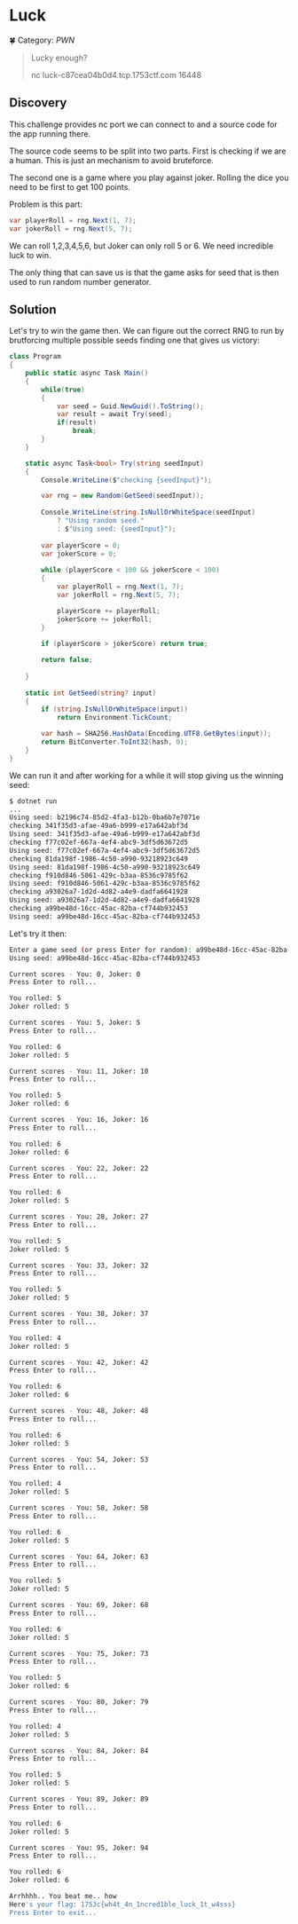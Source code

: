 # Luck

🍀 Category: _PWN_

> Lucky enough?
>
>nc luck-c87cea04b0d4.tcp.1753ctf.com 16448


## Discovery

This challenge provides nc port we can connect to and a source code for the app running there.

The source code seems to be split into two parts. First is checking if we are a human. This is just an mechanism to avoid bruteforce. 

The second one is a game where you play against joker. Rolling the dice you need to be first to get 100 points.

Problem is this part:

```csharp
var playerRoll = rng.Next(1, 7);
var jokerRoll = rng.Next(5, 7);
```

We can roll 1,2,3,4,5,6, but Joker can only roll 5 or 6. We need incredible luck to win.

The only thing that can save us is that the game asks for seed that is then used to run random number generator.

## Solution

Let's try to win the game then. We can figure out the correct RNG to run by brutforcing multiple possible seeds finding one that gives us victory:

```csharp
class Program
{
    public static async Task Main() 
    {
        while(true)
        {
            var seed = Guid.NewGuid().ToString();   
            var result = await Try(seed);
            if(result)
                break;
        }
    }

    static async Task<bool> Try(string seedInput)
    {  
        Console.WriteLine($"checking {seedInput}");

        var rng = new Random(GetSeed(seedInput));
            
        Console.WriteLine(string.IsNullOrWhiteSpace(seedInput) 
            ? "Using random seed." 
            : $"Using seed: {seedInput}");
        
        var playerScore = 0;
        var jokerScore = 0;
        
        while (playerScore < 100 && jokerScore < 100)
        {
            var playerRoll = rng.Next(1, 7);
            var jokerRoll = rng.Next(5, 7);

            playerScore += playerRoll;
            jokerScore += jokerRoll;
        }
        
        if (playerScore > jokerScore) return true;

        return false;
       
    }
    
    static int GetSeed(string? input)
    {
        if (string.IsNullOrWhiteSpace(input))
            return Environment.TickCount;

        var hash = SHA256.HashData(Encoding.UTF8.GetBytes(input));
        return BitConverter.ToInt32(hash, 0);
    }
}
```

We can run it and after working for a while it will stop giving us the winning seed:

```bash
$ dotnet run
...
Using seed: b2196c74-85d2-4fa3-b12b-0ba6b7e7071e
checking 341f35d3-afae-49a6-b999-e17a642abf3d
Using seed: 341f35d3-afae-49a6-b999-e17a642abf3d
checking f77c02ef-667a-4ef4-abc9-3df5d63672d5
Using seed: f77c02ef-667a-4ef4-abc9-3df5d63672d5
checking 81da198f-1986-4c50-a990-93218923c649
Using seed: 81da198f-1986-4c50-a990-93218923c649
checking f910d846-5061-429c-b3aa-8536c9785f62
Using seed: f910d846-5061-429c-b3aa-8536c9785f62
checking a93026a7-1d2d-4d82-a4e9-dadfa6641928
Using seed: a93026a7-1d2d-4d82-a4e9-dadfa6641928
checking a99be48d-16cc-45ac-82ba-cf744b932453
Using seed: a99be48d-16cc-45ac-82ba-cf744b932453
```

Let's try it then:

```bash
Enter a game seed (or press Enter for random): a99be48d-16cc-45ac-82ba-cf744b932453
Using seed: a99be48d-16cc-45ac-82ba-cf744b932453

Current scores - You: 0, Joker: 0
Press Enter to roll...

You rolled: 5
Joker rolled: 5

Current scores - You: 5, Joker: 5
Press Enter to roll...

You rolled: 6
Joker rolled: 5

Current scores - You: 11, Joker: 10
Press Enter to roll...

You rolled: 5
Joker rolled: 6

Current scores - You: 16, Joker: 16
Press Enter to roll...

You rolled: 6
Joker rolled: 6

Current scores - You: 22, Joker: 22
Press Enter to roll...

You rolled: 6
Joker rolled: 5

Current scores - You: 28, Joker: 27
Press Enter to roll...

You rolled: 5
Joker rolled: 5

Current scores - You: 33, Joker: 32
Press Enter to roll...

You rolled: 5
Joker rolled: 5

Current scores - You: 38, Joker: 37
Press Enter to roll...

You rolled: 4
Joker rolled: 5

Current scores - You: 42, Joker: 42
Press Enter to roll...

You rolled: 6
Joker rolled: 6

Current scores - You: 48, Joker: 48
Press Enter to roll...

You rolled: 6
Joker rolled: 5

Current scores - You: 54, Joker: 53
Press Enter to roll...

You rolled: 4
Joker rolled: 5

Current scores - You: 58, Joker: 58
Press Enter to roll...

You rolled: 6
Joker rolled: 5

Current scores - You: 64, Joker: 63
Press Enter to roll...

You rolled: 5
Joker rolled: 5

Current scores - You: 69, Joker: 68
Press Enter to roll...

You rolled: 6
Joker rolled: 5

Current scores - You: 75, Joker: 73
Press Enter to roll...

You rolled: 5
Joker rolled: 6

Current scores - You: 80, Joker: 79
Press Enter to roll...

You rolled: 4
Joker rolled: 5

Current scores - You: 84, Joker: 84
Press Enter to roll...

You rolled: 5
Joker rolled: 5

Current scores - You: 89, Joker: 89
Press Enter to roll...

You rolled: 6
Joker rolled: 5

Current scores - You: 95, Joker: 94
Press Enter to roll...

You rolled: 6
Joker rolled: 6

Arrhhhh.. You beat me.. how
Here's your flag: 1753c{wh4t_4n_1ncred1ble_luck_1t_w4sss}
Press Enter to exit...
```